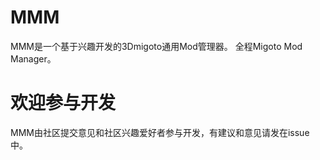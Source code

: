 # MMM
MMM是一个基于兴趣开发的3Dmigoto通用Mod管理器。
全程Migoto Mod Manager。

# 欢迎参与开发

MMM由社区提交意见和社区兴趣爱好者参与开发，有建议和意见请发在issue中。

